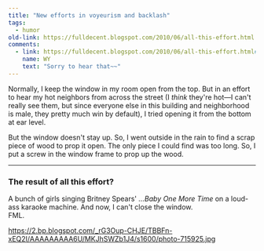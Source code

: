 ```yaml
---
title: "New efforts in voyeurism and backlash"
tags: 
  - humor
old-link: https://fulldecent.blogspot.com/2010/06/all-this-effort.html
comments:
  - link: https://fulldecent.blogspot.com/2010/06/all-this-effort.html#comment-5627258016771430223
    name: WY
    text: "Sorry to hear that~~"
---
```


Normally, I keep the window in my room open from the top. But in an effort to hear my hot neighbors from across the street (I *think* they're hot—I can't really see them, but since everyone else in this building and neighborhood is male, they pretty much win by default), I tried opening it from the bottom at ear level.

But the window doesn't stay up. So, I went outside in the rain to find a scrap piece of wood to prop it open. The only piece I could find was too long. So, I put a screw in the window frame to prop up the wood.

---

### The result of all this effort?

A bunch of girls singing Britney Spears' *...Baby One More Time* on a loud-ass karaoke machine. And now, I can't close the window.  
FML.

<https://2.bp.blogspot.com/_rG3Oup-CHJE/TBBFn-xEQ2I/AAAAAAAAA6U/MKJhSWZb1J4/s1600/photo-715925.jpg>
